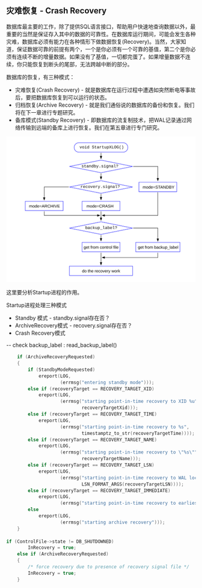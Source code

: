 ## 灾难恢复 - Crash Recovery

数据库最主要的工作，除了提供SQL语言接口，帮助用户快速地查询数据以外，最重要的当然是保证存入其中的数据的可靠性。在数据库运行期间，可能会发生各种灾难，数据库必须有能力在各种情形下做数据恢复(Recovery)。当然，大家知道，保证数据可靠的前提有两个，一个是你必须有一个可靠的基值，第二个是你必须有连续不断的增量数据。如果没有了基值，一切都完蛋了。如果增量数据不连续，你只能恢复到断头的尾部，无法跨越中断的部分。

数据库的恢复，有三种模式：
- 灾难恢复(Crash Recovery) - 就是数据库在运行过程中遭遇如突然断电等事故后，要把数据库恢复到可以运行的状态。
- 归档恢复(Archive Recovery) - 就是我们通俗说的数据库的备份和恢复。我们将在下一章进行专题研究。
- 备库模式(Standby Recovery) - 即数据库的流复制技术，把WAL记录通过网络传输到远端的备库上进行恢复。我们在第五章进行专门研究。

![](d0075.svg)

这里要分析Startup进程的作用。

Startup进程处理三种模式
- Standby 模式 - standby.signal存在否？
- ArchiveRecovery模式 - recovery.signal存在否？
- Crash Recovery模式

-- check backup_label : read_backup_label()


```c
	if (ArchiveRecoveryRequested)
	{
		if (StandbyModeRequested)
			ereport(LOG,
					(errmsg("entering standby mode")));
		else if (recoveryTarget == RECOVERY_TARGET_XID)
			ereport(LOG,
					(errmsg("starting point-in-time recovery to XID %u",
							recoveryTargetXid)));
		else if (recoveryTarget == RECOVERY_TARGET_TIME)
			ereport(LOG,
					(errmsg("starting point-in-time recovery to %s",
							timestamptz_to_str(recoveryTargetTime))));
		else if (recoveryTarget == RECOVERY_TARGET_NAME)
			ereport(LOG,
					(errmsg("starting point-in-time recovery to \"%s\"",
							recoveryTargetName)));
		else if (recoveryTarget == RECOVERY_TARGET_LSN)
			ereport(LOG,
					(errmsg("starting point-in-time recovery to WAL location (LSN) \"%X/%X\"",
							LSN_FORMAT_ARGS(recoveryTargetLSN))));
		else if (recoveryTarget == RECOVERY_TARGET_IMMEDIATE)
			ereport(LOG,
					(errmsg("starting point-in-time recovery to earliest consistent point")));
		else
			ereport(LOG,
					(errmsg("starting archive recovery")));
	}
  
if (ControlFile->state != DB_SHUTDOWNED)
		InRecovery = true;
	else if (ArchiveRecoveryRequested)
	{
		/* force recovery due to presence of recovery signal file */
		InRecovery = true;
	}
  
  
```

